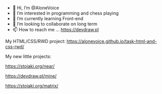 - 👋 Hi, I’m @AloneVoice
- 👀 I’m interested in programming and chess playing
- 🌱 I’m currently learning Front-end
- 💞️ I’m looking to collaborate on long term
- 📫 How to reach me ... https://devdraw.pl

My HTML/CSS/RWD project: https://alonevoice.github.io/task-html-and-css-rwd/

My new little projects:

https://stojaki.org/near/

https://devdraw.pl/mine/

https://stojaki.org/matrix/

<!---
AloneVoice/AloneVoice is a ✨ special ✨ repository because its `README.md` (this file) appears on your GitHub profile.
You can click the Preview link to take a look at your changes.
--->
